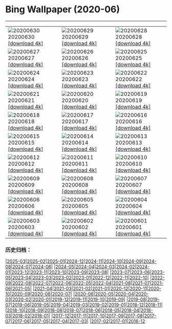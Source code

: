 # Bing Wallpaper (2020-06)
**************

<table><tr><td><img class="wallpaper" src="https://www.bing.com/th?id=OHR.JabiruStork_EN-US3292555889_1920x1080.jpg" alt="20200630"> 20200630 <a class="wallpaper_link" href="https://www.bing.com/th?id=OHR.JabiruStork_EN-US3292555889_UHD.jpg">[download 4k]</a></td><td><img class="wallpaper" src="https://www.bing.com/th?id=OHR.ArganGoats_EN-US6644922648_1920x1080.jpg" alt="20200629"> 20200629 <a class="wallpaper_link" href="https://www.bing.com/th?id=OHR.ArganGoats_EN-US6644922648_UHD.jpg">[download 4k]</a></td><td><img class="wallpaper" src="https://www.bing.com/th?id=OHR.PrideEmpire_EN-US6567530966_1920x1080.jpg" alt="20200628"> 20200628 <a class="wallpaper_link" href="https://www.bing.com/th?id=OHR.PrideEmpire_EN-US6567530966_UHD.jpg">[download 4k]</a></td></tr><tr><td><img class="wallpaper" src="https://www.bing.com/th?id=OHR.MtBaldoSantuario_EN-US6460114986_1920x1080.jpg" alt="20200627"> 20200627 <a class="wallpaper_link" href="https://www.bing.com/th?id=OHR.MtBaldoSantuario_EN-US6460114986_UHD.jpg">[download 4k]</a></td><td><img class="wallpaper" src="https://www.bing.com/th?id=OHR.AdansoniaGrandidieri_EN-US6269745972_1920x1080.jpg" alt="20200626"> 20200626 <a class="wallpaper_link" href="https://www.bing.com/th?id=OHR.AdansoniaGrandidieri_EN-US6269745972_UHD.jpg">[download 4k]</a></td><td><img class="wallpaper" src="https://www.bing.com/th?id=OHR.GorchFock_EN-US6157323134_1920x1080.jpg" alt="20200625"> 20200625 <a class="wallpaper_link" href="https://www.bing.com/th?id=OHR.GorchFock_EN-US6157323134_UHD.jpg">[download 4k]</a></td></tr><tr><td><img class="wallpaper" src="https://www.bing.com/th?id=OHR.MidsummerEve_EN-US0497687586_1920x1080.jpg" alt="20200624"> 20200624 <a class="wallpaper_link" href="https://www.bing.com/th?id=OHR.MidsummerEve_EN-US0497687586_UHD.jpg">[download 4k]</a></td><td><img class="wallpaper" src="https://www.bing.com/th?id=OHR.BullPoint_EN-US5814716721_1920x1080.jpg" alt="20200623"> 20200623 <a class="wallpaper_link" href="https://www.bing.com/th?id=OHR.BullPoint_EN-US5814716721_UHD.jpg">[download 4k]</a></td><td><img class="wallpaper" src="https://www.bing.com/th?id=OHR.SouthernSunbird_EN-US5701754937_1920x1080.jpg" alt="20200622"> 20200622 <a class="wallpaper_link" href="https://www.bing.com/th?id=OHR.SouthernSunbird_EN-US5701754937_UHD.jpg">[download 4k]</a></td></tr><tr><td><img class="wallpaper" src="https://www.bing.com/th?id=OHR.HierapolisTurkey_EN-US8458061534_1920x1080.jpg" alt="20200621"> 20200621 <a class="wallpaper_link" href="https://www.bing.com/th?id=OHR.HierapolisTurkey_EN-US8458061534_UHD.jpg">[download 4k]</a></td><td><img class="wallpaper" src="https://www.bing.com/th?id=OHR.BeyondWalls_EN-US5534533148_1920x1080.jpg" alt="20200620"> 20200620 <a class="wallpaper_link" href="https://www.bing.com/th?id=OHR.BeyondWalls_EN-US5534533148_UHD.jpg">[download 4k]</a></td><td><img class="wallpaper" src="https://www.bing.com/th?id=OHR.Juneteenth_EN-US7526227147_1920x1080.jpg" alt="20200619"> 20200619 <a class="wallpaper_link" href="https://www.bing.com/th?id=OHR.Juneteenth_EN-US7526227147_UHD.jpg">[download 4k]</a></td></tr><tr><td><img class="wallpaper" src="https://www.bing.com/th?id=OHR.BojoRiver_EN-US3215754715_1920x1080.jpg" alt="20200618"> 20200618 <a class="wallpaper_link" href="https://www.bing.com/th?id=OHR.BojoRiver_EN-US3215754715_UHD.jpg">[download 4k]</a></td><td><img class="wallpaper" src="https://www.bing.com/th?id=OHR.Havasupai_EN-US2235201551_1920x1080.jpg" alt="20200617"> 20200617 <a class="wallpaper_link" href="https://www.bing.com/th?id=OHR.Havasupai_EN-US2235201551_UHD.jpg">[download 4k]</a></td><td><img class="wallpaper" src="https://www.bing.com/th?id=OHR.StStephens_EN-US3615346032_1920x1080.jpg" alt="20200616"> 20200616 <a class="wallpaper_link" href="https://www.bing.com/th?id=OHR.StStephens_EN-US3615346032_UHD.jpg">[download 4k]</a></td></tr><tr><td><img class="wallpaper" src="https://www.bing.com/th?id=OHR.SurfSeason_EN-US9920705587_1920x1080.jpg" alt="20200615"> 20200615 <a class="wallpaper_link" href="https://www.bing.com/th?id=OHR.SurfSeason_EN-US9920705587_UHD.jpg">[download 4k]</a></td><td><img class="wallpaper" src="https://www.bing.com/th?id=OHR.FlagPlazaLiberty_EN-US1969942391_1920x1080.jpg" alt="20200614"> 20200614 <a class="wallpaper_link" href="https://www.bing.com/th?id=OHR.FlagPlazaLiberty_EN-US1969942391_UHD.jpg">[download 4k]</a></td><td><img class="wallpaper" src="https://www.bing.com/th?id=OHR.GrandsCausses_EN-US1892862937_1920x1080.jpg" alt="20200613"> 20200613 <a class="wallpaper_link" href="https://www.bing.com/th?id=OHR.GrandsCausses_EN-US1892862937_UHD.jpg">[download 4k]</a></td></tr><tr><td><img class="wallpaper" src="https://www.bing.com/th?id=OHR.SantaElena_EN-US1850505356_1920x1080.jpg" alt="20200612"> 20200612 <a class="wallpaper_link" href="https://www.bing.com/th?id=OHR.SantaElena_EN-US1850505356_UHD.jpg">[download 4k]</a></td><td><img class="wallpaper" src="https://www.bing.com/th?id=OHR.GriboyedovCanal_EN-US1698534243_1920x1080.jpg" alt="20200611"> 20200611 <a class="wallpaper_link" href="https://www.bing.com/th?id=OHR.GriboyedovCanal_EN-US1698534243_UHD.jpg">[download 4k]</a></td><td><img class="wallpaper" src="https://www.bing.com/th?id=OHR.WobblyBridge_EN-US1661773056_1920x1080.jpg" alt="20200610"> 20200610 <a class="wallpaper_link" href="https://www.bing.com/th?id=OHR.WobblyBridge_EN-US1661773056_UHD.jpg">[download 4k]</a></td></tr><tr><td><img class="wallpaper" src="https://www.bing.com/th?id=OHR.BaronLakes_EN-US1588332572_1920x1080.jpg" alt="20200609"> 20200609 <a class="wallpaper_link" href="https://www.bing.com/th?id=OHR.BaronLakes_EN-US1588332572_UHD.jpg">[download 4k]</a></td><td><img class="wallpaper" src="https://www.bing.com/th?id=OHR.LionSurfing_EN-US1478093197_1920x1080.jpg" alt="20200608"> 20200608 <a class="wallpaper_link" href="https://www.bing.com/th?id=OHR.LionSurfing_EN-US1478093197_UHD.jpg">[download 4k]</a></td><td><img class="wallpaper" src="https://www.bing.com/th?id=OHR.LaPertusa_EN-US1363532007_1920x1080.jpg" alt="20200607"> 20200607 <a class="wallpaper_link" href="https://www.bing.com/th?id=OHR.LaPertusa_EN-US1363532007_UHD.jpg">[download 4k]</a></td></tr><tr><td><img class="wallpaper" src="https://www.bing.com/th?id=OHR.WaltersWiggles_EN-US1214099965_1920x1080.jpg" alt="20200606"> 20200606 <a class="wallpaper_link" href="https://www.bing.com/th?id=OHR.WaltersWiggles_EN-US1214099965_UHD.jpg">[download 4k]</a></td><td><img class="wallpaper" src="https://www.bing.com/th?id=OHR.SynchronousFireflies_EN-US0423452738_1920x1080.jpg" alt="20200605"> 20200605 <a class="wallpaper_link" href="https://www.bing.com/th?id=OHR.SynchronousFireflies_EN-US0423452738_UHD.jpg">[download 4k]</a></td><td><img class="wallpaper" src="https://www.bing.com/th?id=OHR.PontFawr_EN-US2807758957_1920x1080.jpg" alt="20200604"> 20200604 <a class="wallpaper_link" href="https://www.bing.com/th?id=OHR.PontFawr_EN-US2807758957_UHD.jpg">[download 4k]</a></td></tr><tr><td><img class="wallpaper" src="https://www.bing.com/th?id=OHR.WhiteRimTrail_EN-US2749200524_1920x1080.jpg" alt="20200603"> 20200603 <a class="wallpaper_link" href="https://www.bing.com/th?id=OHR.WhiteRimTrail_EN-US2749200524_UHD.jpg">[download 4k]</a></td><td><img class="wallpaper" src="https://www.bing.com/th?id=OHR.JasperSunwaptaVideo_EN-US2681411311_1920x1080.jpg" alt="20200602"> 20200602 <a class="wallpaper_link" href="https://www.bing.com/th?id=OHR.JasperSunwaptaVideo_EN-US2681411311_UHD.jpg">[download 4k]</a></td><td><img class="wallpaper" src="https://www.bing.com/th?id=OHR.GreatReefDay_EN-US2641694661_1920x1080.jpg" alt="20200601"> 20200601 <a class="wallpaper_link" href="https://www.bing.com/th?id=OHR.GreatReefDay_EN-US2641694661_UHD.jpg">[download 4k]</a></td></tr></table>

### 历史归档：

|[2025-03](/../2025-03/2025-03.md)|[2025-02](/../2025-02/2025-02.md)|[2025-01](/../2025-01/2025-01.md)|[2024-12](/../2024-12/2024-12.md)|[2024-11](/../2024-11/2024-11.md)|[2024-10](/../2024-10/2024-10.md)|[2024-09](/../2024-09/2024-09.md)|[2024-08](/../2024-08/2024-08.md)|[2024-07](/../2024-07/2024-07.md)|[2024-06](/../2024-06/2024-06.md)|
|[2024-05](/../2024-05/2024-05.md)|[2024-04](/../2024-04/2024-04.md)|[2024-03](/../2024-03/2024-03.md)|[2024-02](/../2024-02/2024-02.md)|[2024-01](/../2024-01/2024-01.md)|[2023-12](/../2023-12/2023-12.md)|[2023-11](/../2023-11/2023-11.md)|[2023-10](/../2023-10/2023-10.md)|[2023-09](/../2023-09/2023-09.md)|[2023-08](/../2023-08/2023-08.md)|
|[2023-07](/../2023-07/2023-07.md)|[2023-06](/../2023-06/2023-06.md)|[2023-05](/../2023-05/2023-05.md)|[2023-04](/../2023-04/2023-04.md)|[2023-03](/../2023-03/2023-03.md)|[2023-02](/../2023-02/2023-02.md)|[2023-01](/../2023-01/2023-01.md)|[2022-12](/../2022-12/2022-12.md)|[2022-11](/../2022-11/2022-11.md)|[2022-10](/../2022-10/2022-10.md)|
|[2022-09](/../2022-09/2022-09.md)|[2022-08](/../2022-08/2022-08.md)|[2022-07](/../2022-07/2022-07.md)|[2022-06](/../2022-06/2022-06.md)|[2022-05](/../2022-05/2022-05.md)|[2022-04](/../2022-04/2022-04.md)|[2021-08](/../2021-08/2021-08.md)|[2021-07](/../2021-07/2021-07.md)|[2021-06](/../2021-06/2021-06.md)|[2021-05](/../2021-05/2021-05.md)|
|[2021-04](/../2021-04/2021-04.md)|[2021-03](/../2021-03/2021-03.md)|[2021-02](/../2021-02/2021-02.md)|[2021-01](/../2021-01/2021-01.md)|[2020-12](/../2020-12/2020-12.md)|[2020-11](/../2020-11/2020-11.md)|[2020-10](/../2020-10/2020-10.md)|[2020-09](/../2020-09/2020-09.md)|[2020-08](/../2020-08/2020-08.md)|[2020-07](/../2020-07/2020-07.md)|
|[2020-06](/2020-06.md)|[2020-05](/../2020-05/2020-05.md)|[2020-04](/../2020-04/2020-04.md)|[2020-03](/../2020-03/2020-03.md)|[2020-02](/../2020-02/2020-02.md)|[2020-01](/../2020-01/2020-01.md)|[2019-12](/../2019-12/2019-12.md)|[2019-11](/../2019-11/2019-11.md)|[2019-10](/../2019-10/2019-10.md)|[2019-09](/../2019-09/2019-09.md)|
|[2019-08](/../2019-08/2019-08.md)|[2019-07](/../2019-07/2019-07.md)|[2019-06](/../2019-06/2019-06.md)|[2019-05](/../2019-05/2019-05.md)|[2019-04](/../2019-04/2019-04.md)|[2019-03](/../2019-03/2019-03.md)|[2019-02](/../2019-02/2019-02.md)|[2019-01](/../2019-01/2019-01.md)|[2018-12](/../2018-12/2018-12.md)|[2018-11](/../2018-11/2018-11.md)|
|[2018-10](/../2018-10/2018-10.md)|[2018-09](/../2018-09/2018-09.md)|[2018-08](/../2018-08/2018-08.md)|[2018-07](/../2018-07/2018-07.md)|[2018-06](/../2018-06/2018-06.md)|[2018-05](/../2018-05/2018-05.md)|[2018-04](/../2018-04/2018-04.md)|[2018-03](/../2018-03/2018-03.md)|[2018-02](/../2018-02/2018-02.md)|[2018-01](/../2018-01/2018-01.md)|
|[2017-12](/../2017-12/2017-12.md)|[2017-11](/../2017-11/2017-11.md)|[2017-10](/../2017-10/2017-10.md)|[2017-09](/../2017-09/2017-09.md)|[2017-08](/../2017-08/2017-08.md)|[2017-07](/../2017-07/2017-07.md)|[2017-06](/../2017-06/2017-06.md)|[2017-05](/../2017-05/2017-05.md)|[2017-04](/../2017-04/2017-04.md)|[2017-03](/../2017-03/2017-03.md)|
|[2017-02](/../2017-02/2017-02.md)|[2017-01](/../2017-01/2017-01.md)|[2016-12](/../2016-12/2016-12.md)